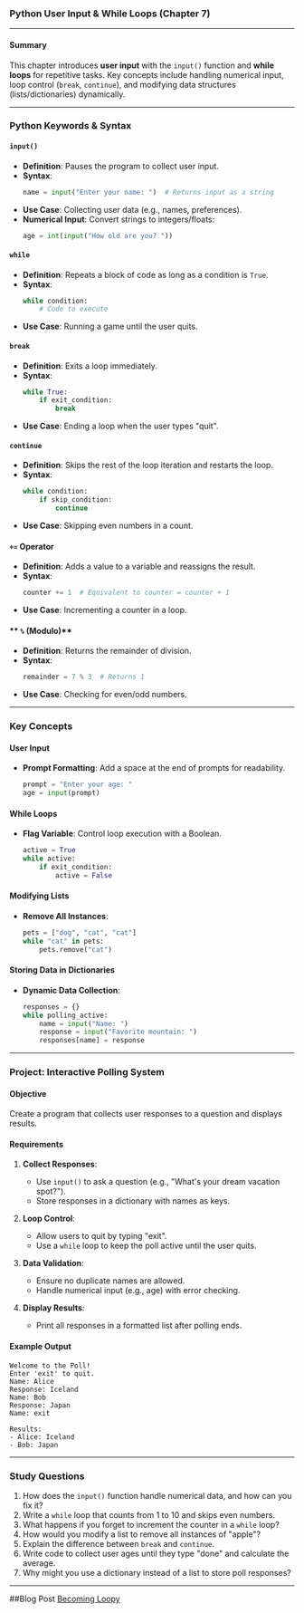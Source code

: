 ### **Python User Input & While Loops (Chapter 7)**  
---

#### **Summary**  
This chapter introduces **user input** with the `input()` function and **while loops** for repetitive tasks. Key concepts include handling numerical input, loop control (`break`, `continue`), and modifying data structures (lists/dictionaries) dynamically.

---

### **Python Keywords & Syntax**  
#### **`input()`**  
- **Definition**: Pauses the program to collect user input.  
- **Syntax**:  
  ```python  
  name = input("Enter your name: ")  # Returns input as a string  
  ```  
- **Use Case**: Collecting user data (e.g., names, preferences).  
- **Numerical Input**: Convert strings to integers/floats:  
  ```python  
  age = int(input("How old are you? "))  
  ```  

#### **`while`**  
- **Definition**: Repeats a block of code as long as a condition is `True`.  
- **Syntax**:  
  ```python  
  while condition:  
      # Code to execute  
  ```  
- **Use Case**: Running a game until the user quits.  

#### **`break`**  
- **Definition**: Exits a loop immediately.  
- **Syntax**:  
  ```python  
  while True:  
      if exit_condition:  
          break  
  ```  
- **Use Case**: Ending a loop when the user types "quit".  

#### **`continue`**  
- **Definition**: Skips the rest of the loop iteration and restarts the loop.  
- **Syntax**:  
  ```python  
  while condition:  
      if skip_condition:  
          continue  
  ```  
- **Use Case**: Skipping even numbers in a count.  

#### **`+=` Operator**  
- **Definition**: Adds a value to a variable and reassigns the result.  
- **Syntax**:  
  ```python  
  counter += 1  # Equivalent to counter = counter + 1  
  ```  
- **Use Case**: Incrementing a counter in a loop.  

#### ** `%` (Modulo)**  
- **Definition**: Returns the remainder of division.  
- **Syntax**:  
  ```python  
  remainder = 7 % 3  # Returns 1  
  ```  
- **Use Case**: Checking for even/odd numbers.  

---

### **Key Concepts**  
#### **User Input**  
- **Prompt Formatting**: Add a space at the end of prompts for readability.  
  ```python  
  prompt = "Enter your age: "  
  age = input(prompt)  
  ```  

#### **While Loops**  
- **Flag Variable**: Control loop execution with a Boolean.  
  ```python  
  active = True  
  while active:  
      if exit_condition:  
          active = False  
  ```  

#### **Modifying Lists**  
- **Remove All Instances**:  
  ```python  
  pets = ["dog", "cat", "cat"]  
  while "cat" in pets:  
      pets.remove("cat")  
  ```  

#### **Storing Data in Dictionaries**  
- **Dynamic Data Collection**:  
  ```python  
  responses = {}  
  while polling_active:  
      name = input("Name: ")  
      response = input("Favorite mountain: ")  
      responses[name] = response  
  ```  

---

### **Project: Interactive Polling System**  
#### **Objective**  
Create a program that collects user responses to a question and displays results.  

#### **Requirements**  
1. **Collect Responses**:  
   - Use `input()` to ask a question (e.g., "What's your dream vacation spot?").  
   - Store responses in a dictionary with names as keys.  

2. **Loop Control**:  
   - Allow users to quit by typing "exit".  
   - Use a `while` loop to keep the poll active until the user quits.  

3. **Data Validation**:  
   - Ensure no duplicate names are allowed.  
   - Handle numerical input (e.g., age) with error checking.  

4. **Display Results**:  
   - Print all responses in a formatted list after polling ends.  

#### **Example Output**  
```  
Welcome to the Poll!  
Enter 'exit' to quit.  
Name: Alice  
Response: Iceland  
Name: Bob  
Response: Japan  
Name: exit  

Results:  
- Alice: Iceland  
- Bob: Japan  
```  

---

### **Study Questions**  
1. How does the `input()` function handle numerical data, and how can you fix it?  
2. Write a `while` loop that counts from 1 to 10 and skips even numbers.  
3. What happens if you forget to increment the counter in a `while` loop?  
4. How would you modify a list to remove all instances of "apple"?  
5. Explain the difference between `break` and `continue`.  
6. Write code to collect user ages until they type "done" and calculate the average.  
7. Why might you use a dictionary instead of a list to store poll responses?  

--- 

##Blog Post
[Becoming Loopy](https://medium.com/@CoolTableNerd/becoming-loopy-b21dec6d0192)